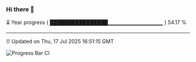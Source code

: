 ### Hi there 👋

⏳ Year progress { ████████████████▁▁▁▁▁▁▁▁▁▁▁▁▁▁ } 54.17 %

---

⏰ Updated on Thu, 17 Jul 2025 16:51:15 GMT

![Progress Bar CI](https://github.com/IshwaranRudhara/GIT-ACTION/workflows/Progress%20Bar%20CI/badge.svg)
